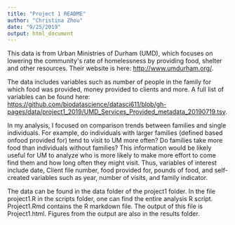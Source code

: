 ```yaml
---
title: "Project 1 README"
author: "Christina Zhou"
date: "9/25/2019"
output: html_document
---
```

This data is from Urban Ministries of Durham (UMD), which focuses on lowering the community's rate of homelessness by providing food, shelter and other resources. Their website is here: http://www.umdurham.org/.

The data includes variables such as number of people in the family for which food was provided, money provided to clients and more. A full list of variables can be found here: https://github.com/biodatascience/datasci611/blob/gh-pages/data/project1_2019/UMD_Services_Provided_metadata_20190719.tsv.

In my analysis, I focused on comparison trends between families and single individuals. For example, do individuals with larger families (defined based onfood provided for) tend to visit to UM more often? Do families take more food than individuals without families? This information would be likely useful for UM to analyze who is more likely to make more effort to come find them and how long often they might visit. Thus, variables of interest include date, Client file number, food provided for, pounds of food, and self-created variables such as year, number of visits, and family indicator.

The data can be found in the data folder of the project1 folder. In the file project1.R in the scripts folder, one can find the entire analysis R script. Project1.Rmd contains the R markdown file. The output of this file is Project1.html. Figures from the output are also in the results folder.

